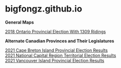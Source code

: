 # bigfongz.github.io


<b>General Maps</b>

<a href="Ontario 1309 Ridings 2018/index.html">2018 Ontario Provincial Election With 1309 Ridings</a>
<br>


<b>Alternate Canadian Provinces and Their Legislatures</b>

<a href="2021 Cape Breton Island Provincial Election/index.html">2021 Cape Breton Island Provincial Election Results</a>
<br>
<a href="2021 National Capital Region Territorial Election/index.html">2021 National Capital Region Territorial Election Results</a>
<br>
<a href="2021 Vancouver Island Provincial Election/index.html">2021 Vancouver Island Provincial Election Results</a>
<br>
